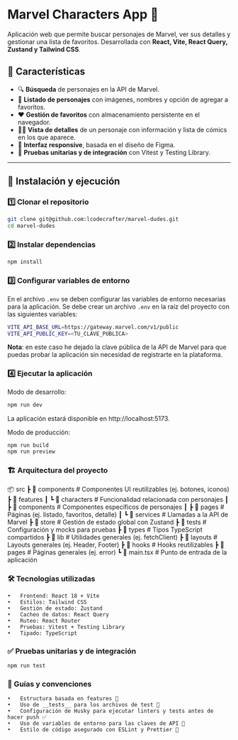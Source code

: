 # Marvel Characters App 🚀

Aplicación web que permite buscar personajes de Marvel, ver sus detalles y gestionar una lista de favoritos. Desarrollada con **React, Vite, React Query, Zustand y Tailwind CSS**.

## 📌 **Características**

- 🔍 **Búsqueda** de personajes en la API de Marvel.
- 📜 **Listado de personajes** con imágenes, nombres y opción de agregar a favoritos.
- ❤️ **Gestión de favoritos** con almacenamiento persistente en el navegador.
- 🦸‍♂️ **Vista de detalles** de un personaje con información y lista de cómics en los que aparece.
- 🎨 **Interfaz responsive**, basada en el diseño de Figma.
- 🧪 **Pruebas unitarias y de integración** con Vitest y Testing Library.

---

## 🚀 **Instalación y ejecución**

### 1️⃣ **Clonar el repositorio**

```sh
git clone git@github.com:lcodecrafter/marvel-dudes.git
cd marvel-dudes
```

### 2️⃣ **Instalar dependencias**

```sh
npm install
```

### 3️⃣ Configurar variables de entorno

En el archivo `.env` se deben configurar las variables de entorno necesarias para la aplicación. Se debe crear un archivo `.env` en la raíz del proyecto con las siguientes variables:

```sh
VITE_API_BASE_URL=https://gateway.marvel.com/v1/public
VITE_API_PUBLIC_KEY=<TU_CLAVE_PUBLICA>
```

**Nota**: en este caso he dejado la clave pública de la API de Marvel para que puedas probar la aplicación sin necesidad de registrarte en la plataforma.

### 4️⃣ **Ejecutar la aplicación**

Modo de desarrollo:

```sh
npm run dev
```

La aplicación estará disponible en http://localhost:5173.

Modo de producción:

```sh
npm run build
npm run preview
```

### 🏗 Arquitectura del proyecto

📦 src
┣ 📂 components # Componentes UI reutilizables (ej. botones, iconos)
┣ 📂 features
┃ ┗ 📂 characters # Funcionalidad relacionada con personajes
┃ ┣ 📂 components # Componentes específicos de personajes
┃ ┣ 📂 pages # Páginas (ej. listado, favoritos, detalle)
┃ ┗ 📂 services # Llamadas a la API de Marvel
┣ 📂 store # Gestión de estado global con Zustand
┣ 📂 tests # Configuración y mocks para pruebas
┣ 📂 types # Tipos TypeScript compartidos
┣ 📂 lib # Utilidades generales (ej. fetchClient)
┣ 📂 layouts # Layouts generales (ej. Header, Footer)
┣ 📂 hooks # Hooks reutilizables
┣ 📂 pages # Páginas generales (ej. error)
┗ 📜 main.tsx # Punto de entrada de la aplicación

### 🛠 Tecnologías utilizadas

    •	Frontend: React 18 + Vite
    •	Estilos: Tailwind CSS
    •	Gestión de estado: Zustand
    •	Cacheo de datos: React Query
    •	Ruteo: React Router
    •	Pruebas: Vitest + Testing Library
    •	Tipado: TypeScript

### ✅ Pruebas unitarias y de integración

```sh
npm run test
```

### 📖 Guías y convenciones

    •	Estructura basada en features 📂
    •	Uso de __tests__ para los archivos de test 🧪
    •	Configuración de Husky para ejecutar linters y tests antes de hacer push ✅
    •	Uso de variables de entorno para las claves de API 🔐
    •	Estilo de código asegurado con ESLint y Prettier 🎨
